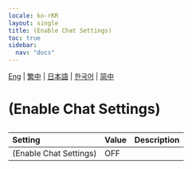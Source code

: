 ```yaml
---
locale: ko-rKR
layout: single
title: (Enable Chat Settings)
toc: true
sidebar:
  nav: "docs"
---
```

[Eng](/dancexr/menu/2025.4/chat/enabled) | [繁中](/tw/dancexr/menu/2025.4/chat/enabled) | [日本語](/jp/dancexr/menu/2025.4/chat/enabled) | [한국어](/kr/dancexr/menu/2025.4/chat/enabled) | [简中](/zh/dancexr/menu/2025.4/chat/enabled)

# (Enable Chat Settings)

## 

| Setting | Value | Description |
| :--- | --- | :--- |
| (Enable Chat Settings) | OFF | 
